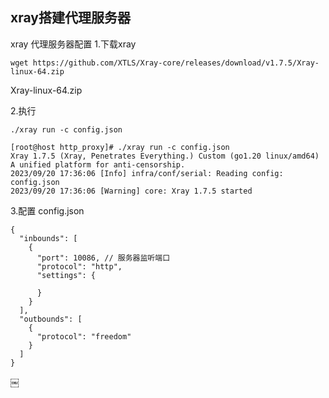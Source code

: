 ## xray搭建代理服务器

xray 代理服务器配置
1.下载xray

```
wget https://github.com/XTLS/Xray-core/releases/download/v1.7.5/Xray-linux-64.zip
```

Xray-linux-64.zip

2.执行
```shell
./xray run -c config.json

[root@host http_proxy]# ./xray run -c config.json 
Xray 1.7.5 (Xray, Penetrates Everything.) Custom (go1.20 linux/amd64)
A unified platform for anti-censorship.
2023/09/20 17:36:06 [Info] infra/conf/serial: Reading config: config.json
2023/09/20 17:36:06 [Warning] core: Xray 1.7.5 started

```

3.配置
config.json

```
{
  "inbounds": [
    {
      "port": 10086, // 服务器监听端口
      "protocol": "http",
      "settings": {
        
      }
    }
  ],
  "outbounds": [
    {
      "protocol": "freedom"
    }
  ]
}

```

￼
